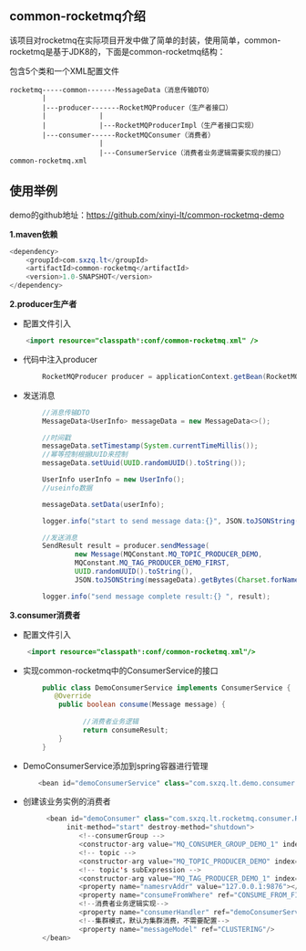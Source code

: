 ## common-rocketmq介绍

该项目对rocketmq在实际项目开发中做了简单的封装，使用简单，common-rocketmq是基于JDK8的，下面是common-rocketmq结构：

包含5个类和一个XML配置文件

```
rocketmq-----common-------MessageData（消息传输DTO）
		|
		|---producer-------RocketMQProducer（生产者接口）
		|             |
		|             |---RocketMQProducerImpl（生产者接口实现）
		|---consumer------RocketMQConsumer（消费者）
					  |
					  |---ConsumerService（消费者业务逻辑需要实现的接口）
common-rocketmq.xml
```



## 使用举例

demo的github地址：https://github.com/xinyi-lt/common-rocketmq-demo

**1.maven依赖**

```java
<dependency>
	<groupId>com.sxzq.lt</groupId>
	<artifactId>common-rocketmq</artifactId>
	<version>1.0-SNAPSHOT</version>
</dependency>
```


**2.producer生产者**

- 配置文件引入



```java
    <import resource="classpath*:conf/common-rocketmq.xml" />
```


- 代码中注入producer



```java
        RocketMQProducer producer = applicationContext.getBean(RocketMQProducer.class);
```
- 
  发送消息



```java
        //消息传输DTO
        MessageData<UserInfo> messageData = new MessageData<>();

        //时间戳
        messageData.setTimestamp(System.currentTimeMillis());
        //幂等控制根据UUID来控制
        messageData.setUuid(UUID.randomUUID().toString());

        UserInfo userInfo = new UserInfo();
        //useinfo数据

        messageData.setData(userInfo);

        logger.info("start to send message data:{}", JSON.toJSONString(messageData));

        //发送消息
        SendResult result = producer.sendMessage(
                new Message(MQConstant.MQ_TOPIC_PRODUCER_DEMO,
                MQConstant.MQ_TAG_PRODUCER_DEMO_FIRST,
                UUID.randomUUID().toString(),
                JSON.toJSONString(messageData).getBytes(Charset.forName("utf-8"))));

        logger.info("send message complete result:{} ", result);
```


**3.consumer消费者**

- 配置文件引入

  ```java
   <import resource="classpath*:conf/common-rocketmq.xml"/>
  ```


- 实现common-rocketmq中的ConsumerService的接口



```java
        public class DemoConsumerService implements ConsumerService {
           @Override
            public boolean consume(Message message) {
   
                  //消费者业务逻辑
                  return consumeResult;
            }
        }
```

- 
  DemoConsumerService添加到spring容器进行管理



```java
       <bean id="demoConsumerService" class="com.sxzq.lt.demo.consumer.DemoConsumerService"/>
```
- 
  创建该业务实例的消费者



```java
         <bean id="demoConsumer" class="com.sxzq.lt.rocketmq.consumer.RocketMQConsumer"
              init-method="start" destroy-method="shutdown">  
                 <!--consumerGroup -->
                 <constructor-arg value="MQ_CONSUMER_GROUP_DEMO_1" index="0"></constructor-arg>
                 <!-- topic -->
                 <constructor-arg value="MQ_TOPIC_PRODUCER_DEMO" index="1"></constructor-arg>
                 <!-- topic's subExpression -->
                 <constructor-arg value="MQ_TAG_PRODUCER_DEMO_1" index="2"></constructor-arg>
                 <property name="namesrvAddr" value="127.0.0.1:9876"></property>
                 <property name="consumeFromWhere" ref="CONSUME_FROM_FIRST_OFFSET"/>
                 <!--消费者业务逻辑实现-->
                 <property name="consumerHandler" ref="demoConsumerService"/>
                 <!--集群模式，默认为集群消费，不需要配置-->
                 <property name="messageModel" ref="CLUSTERING"/>
        </bean>
```
